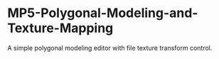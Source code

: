 # MP5-Polygonal-Modeling-and-Texture-Mapping
A simple polygonal modeling editor with file texture transform control.
